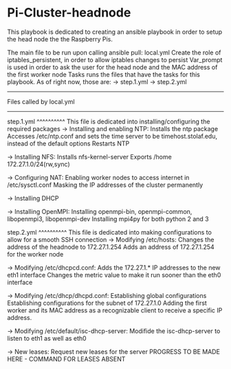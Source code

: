# Pi-Cluster-headnode
This playbook is dedicated to creating an ansible playbook in order to setup the head node the the Raspberry Pis.

The main file to be run upon calling ansible pull: local.yml
    Create the role of iptables_persistent, in order to allow iptables changes to persist
    Var_prompt is used in order to ask the user for the head node and the MAC address of the first worker node
    Tasks runs the files that have the tasks for this playbook. As of right now, those are:
        -> step.1.yml
        -> step.2.yml


-------------------------
Files called by local.yml
*************************


step.1.yml
^^^^^^^^^^
This file is dedicated into installing/configuring the required packages
-> Installing and enabling NTP:
    Installs the ntp package
    Accesses /etc/ntp.conf and sets the time server to be timehost.stolaf.edu, instead of the default options
    Restarts NTP

-> Installing NFS:
    Installs nfs-kernel-server
    Exports /home 172.27.1.0/24(rw,sync)

-> Configuring NAT:
    Enabling worker nodes to access internet in /etc/sysctl.conf
    Masking the IP addresses of the cluster permanently

-> Installing DHCP

-> Installing OpenMPI:
    Installing openmpi-bin, openmpi-common, libopenmpi3, libopenmpi-dev
    Installing mpi4py for both python 2 and 3



step.2.yml
^^^^^^^^^^
This file is dedicated into making configurations to allow for a smooth SSH connection
-> Modifying /etc/hosts:
    Changes the address of the headnode to 172.27.1.254
    Adds an address of 172.27.1.254 for the worker node

-> Modifying /etc/dhcpcd.conf: 
    Adds the 172.27.1.* IP addresses to the new eth1 interface
    Changes the metric value to make it run sooner than the eth0 interface

-> Modifying /etc/dhcp/dhcpd.conf:
    Establishing global configurations
    Establishing configurations for the subnet of 172.27.1.0
    Adding the first worker and its MAC address as a recognizable client to receive a specific IP address.

-> Modifying /etc/default/isc-dhcp-server:
    Modifide the isc-dhcp-server to listen to eth1 as well as eth0

 -> New leases:
    Request new leases for the server
    PROGRESS TO BE MADE HERE - COMMAND FOR LEASES ABSENT

